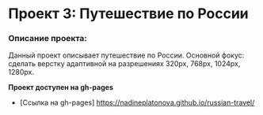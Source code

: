 # Проект 3: Путешествие по России

### Описание проекта:

Данный проект описывает путешествие по России. Основной фокус: сделать верстку адаптивной на разрешениях 320px, 768px, 1024px, 1280px.

**Проект доступен на gh-pages**

* [Ссылка на gh-pages] https://nadineplatonova.github.io/russian-travel/